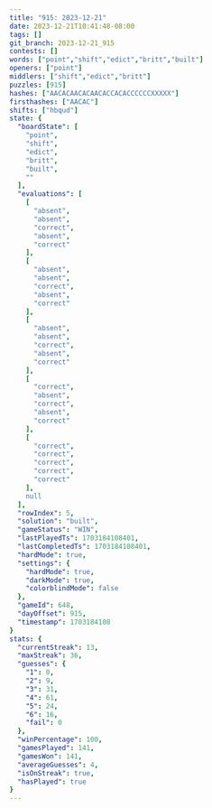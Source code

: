```yaml
---
title: "915: 2023-12-21"
date: 2023-12-21T10:41:48-08:00
tags: []
git_branch: 2023-12-21_915
contests: []
words: ["point","shift","edict","britt","built"]
openers: ["point"]
middlers: ["shift","edict","britt"]
puzzles: [915]
hashes: ["AACACAACACAACACCACACCCCCCXXXXX"]
firsthashes: ["AACAC"]
shifts: ["hbqud"]
state: {
  "boardState": [
    "point",
    "shift",
    "edict",
    "britt",
    "built",
    ""
  ],
  "evaluations": [
    [
      "absent",
      "absent",
      "correct",
      "absent",
      "correct"
    ],
    [
      "absent",
      "absent",
      "correct",
      "absent",
      "correct"
    ],
    [
      "absent",
      "absent",
      "correct",
      "absent",
      "correct"
    ],
    [
      "correct",
      "absent",
      "correct",
      "absent",
      "correct"
    ],
    [
      "correct",
      "correct",
      "correct",
      "correct",
      "correct"
    ],
    null
  ],
  "rowIndex": 5,
  "solution": "built",
  "gameStatus": "WIN",
  "lastPlayedTs": 1703184108401,
  "lastCompletedTs": 1703184108401,
  "hardMode": true,
  "settings": {
    "hardMode": true,
    "darkMode": true,
    "colorblindMode": false
  },
  "gameId": 648,
  "dayOffset": 915,
  "timestamp": 1703184108
}
stats: {
  "currentStreak": 13,
  "maxStreak": 36,
  "guesses": {
    "1": 0,
    "2": 9,
    "3": 31,
    "4": 61,
    "5": 24,
    "6": 16,
    "fail": 0
  },
  "winPercentage": 100,
  "gamesPlayed": 141,
  "gamesWon": 141,
  "averageGuesses": 4,
  "isOnStreak": true,
  "hasPlayed": true
}
---
```

<!-- more -->
